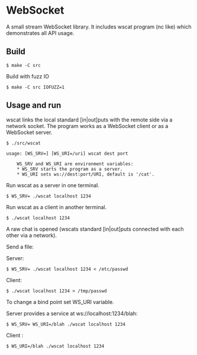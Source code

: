 # WebSocket

A small stream WebSocket library. It includes wscat program (nc like) which demonstrates all API usage.

## Build

```
$ make -C src
```

Build with fuzz IO

```
$ make -C src IOFUZZ=1
```

## Usage and run

wscat links the local standard [in|out]puts with the remote side via a network socket. The program works as a WebSocket client or as a WebSocket server.


```
$ ./src/wscat

usage: [WS_SRV=] [WS_URI=/uri] wscat dest port

    WS_SRV and WS_URI are environment variables:
    * WS_SRV starts the program as a server.
    * WS_URI sets ws://dest:port/URI, default is '/cat'.

```

Run wscat as a server in one terminal.

```
$ WS_SRV= ./wscat localhost 1234
```

Run wscat as a client in another terminal.

```
$ ./wscat localhost 1234
```

A raw chat is opened (wscats standard [in|out]puts connected with each other via a network).

Send a file:

Server:
```
$ WS_SRV= ./wscat localhost 1234 < /etc/passwd
```

Client:

```
$ ./wscat localhost 1234 > /tmp/passwd
```

To change a bind point set WS_URI variable.

Server provides a service at ws://localhost:1234/blah:

```
$ WS_SRV= WS_URI=/blah ./wscat localhost 1234
```

Client :

```
$ WS_URI=/blah ./wscat localhost 1234
```

